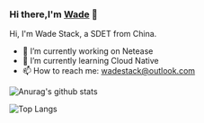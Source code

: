 ### Hi there,I'm [Wade](https://github.com/WadeStack) 👋

Hi, I'm Wade Stack, a SDET from China.

- 🔭 I’m currently working on Netease
- 🌱 I’m currently learning Cloud Native
- 📫 How to reach me: wadestack@outlook.com


![Anurag's github stats](https://github-readme-stats.vercel.app/api?username=WadeStack&show_icons=true&count_private=true)

![Top Langs](https://github-readme-stats.vercel.app/api/top-langs/?username=WadeStack&count_private=true&hide=HTML&layout=compact)


<!--
**WadeStack/WadeStack** is a ✨ _special_ ✨ repository because its `README.md` (this file) appears on your GitHub profile.
[![](https://steins-gate-visitor-count.greenhandatsjtu.repl.co/{wadestack})](https://github.com/greenhandatsjtu/steins-gate-visitor-count)
Here are some ideas to get you started:

- 🔭 I’m currently working on Netease
- 🌱 I’m currently learning Cloud Native
- 👯 I’m looking to collaborate on ...
- 🤔 I’m looking for help with ...
- 💬 Ask me about ...
- 📫 How to reach me: wadestack@outlook.com
- 😄 Pronouns: ...
- ⚡ Fun fact: ...
-->

